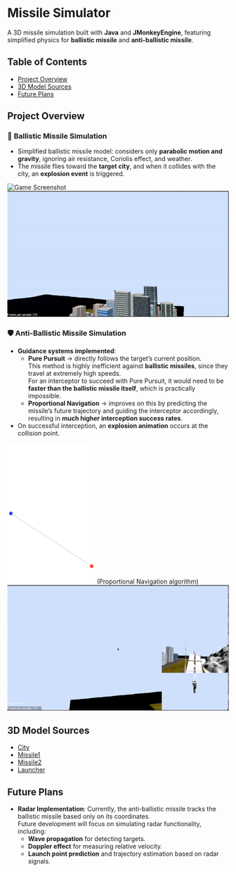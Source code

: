 # Missile Simulator

A 3D missile simulation built with **Java** and **JMonkeyEngine**, featuring simplified physics for **ballistic missile** and **anti-ballistic missile**.

## Table of Contents
- [Project Overview](#project-overview)
- [3D Model Sources](#3d-model-sources)
- [Future Plans](#future-plans)


## Project Overview
### 🚀 **Ballistic Missile Simulation**
- Simplified ballistic missile model: considers only **parabolic motion and gravity**, ignoring air resistance, Coriolis effect, and weather.
- The missile flies toward the **target city**, and when it collides with the city, an **explosion event** is triggered.

<img src="./docs/img/ballisticMissile.gif" alt="Game Screenshot" width="600">
<img src="./docs/img/ballisticMissile2.gif" alt="Game Screenshot" width="600">

### 🛡️ **Anti-Ballistic Missile Simulation**
- **Guidance systems implemented**:
  - **Pure Pursuit** → directly follows the target’s current position.  
    This method is highly inefficient against **ballistic missiles**, since they travel at extremely high speeds.  
    For an interceptor to succeed with Pure Pursuit, it would need to be **faster than the ballistic missile itself**, which is practically impossible.
  - **Proportional Navigation** → improves on this by predicting the missile’s future trajectory and guiding the interceptor accordingly, resulting in **much higher interception success rates**.
- On successful interception, an **explosion animation** occurs at the collision point.

<img src="./docs/img/pn_algorithm.gif" alt="game screenshot" width="200">
(Proportional Navigation algorithm)

<img src="docs/img/guidedMissile.gif" alt="game screenshot" width="600">

## 3D Model Sources
- [City](https://free3d.com/3d-model/huge-city-788526.html)
- [Missile1](https://free3d.com/3d-model/missile-agm-65-maverick-52898.html)
- [Missile2](https://free3d.com/3d-model/patriot-missile-379078.html)
- [Launcher](https://free3d.com/3d-model/pac-3-missile-launcher-1443.html)

## Future Plans
- **Radar Implementation**: Currently, the anti-ballistic missile tracks the ballistic missile based only on its coordinates.  
  Future development will focus on simulating radar functionality, including:
    - **Wave propagation** for detecting targets.
    - **Doppler effect** for measuring relative velocity.
    - **Launch point prediction** and trajectory estimation based on radar signals.  